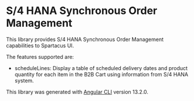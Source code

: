# S/4 HANA Synchronous Order Management

This library provides S/4 HANA Synchronous Order Management capabilities to Spartacus UI.


The features supported are:
- scheduleLines: Display a table of scheduled delivery dates and product quantity for each item in the B2B Cart using information from S/4 HANA system.


This library was generated with [Angular CLI](https://github.com/angular/angular-cli) version 13.2.0.

